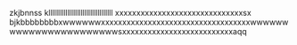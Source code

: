 zkjbnnss  kllllllllllllllllllllllllllllllllll  xxxxxxxxxxxxxxxxxxxxxxxxxxxxxxsx  bjkbbbbbbbbxwwwwwwxxxxxxxxxxxxxxxxxxxxxxxxxxxxxxxxxxxwwwwwwwwwwwwwwwwwwwwwwwsxxxxxxxxxxxxxxxxxxxxxxxxxxaqq